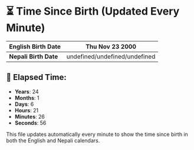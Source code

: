 # ⏳ Time Since Birth (Updated Every Minute)

| **English Birth Date** | Thu Nov 23 2000 |
|------------------------|-------------------------------------|
| **Nepali Birth Date**  | undefined/undefined/undefined                  |

## 📅 Elapsed Time:

- **Years**: 24
- **Months**: 1
- **Days**: 6
- **Hours**: 21
- **Minutes**: 26
- **Seconds**: 56

This file updates automatically every minute to show the time since birth in both the English and Nepali calendars.